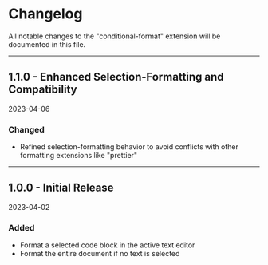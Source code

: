 # Changelog

All notable changes to the "conditional-format" extension will be documented in this file.
___
## **1.1.0 - Enhanced Selection-Formatting and Compatibility**
2023-04-06
### **Changed**
- Refined selection-formatting behavior to avoid conflicts with other formatting extensions like "prettier"
___
## **1.0.0 - Initial Release**
2023-04-02
### **Added**
- Format a selected code block in the active text editor
- Format the entire document if no text is selected
